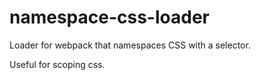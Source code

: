 # namespace-css-loader
Loader for webpack that namespaces CSS with a selector. 

Useful for scoping css. 
